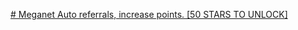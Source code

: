 [# Meganet
Auto referrals, increase points. [50 STARS TO UNLOCK]
](https://meganet.app/login?refcode=BG5UKD)
